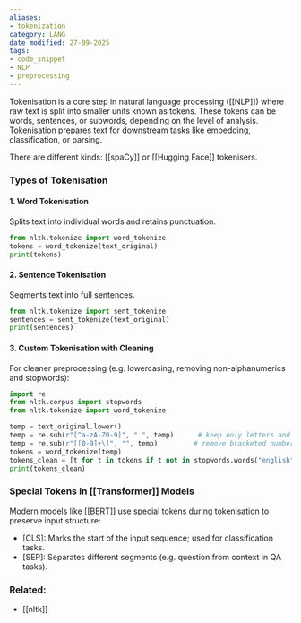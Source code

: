 ```yaml
---
aliases:
- tokenization
category: LANG
date modified: 27-09-2025
tags:
- code_snippet
- NLP
- preprocessing
---
```

Tokenisation is a core step in natural language processing ([[NLP]]) where raw text is split into smaller units known as tokens. These tokens can be words, sentences, or subwords, depending on the level of analysis. Tokenisation prepares text for downstream tasks like embedding, classification, or parsing.

There are different kinds: [[spaCy]] or [[Hugging Face]] tokenisers.

### Types of Tokenisation

#### 1. Word Tokenisation

Splits text into individual words and retains punctuation.

```python
from nltk.tokenize import word_tokenize
tokens = word_tokenize(text_original)
print(tokens)
```

#### 2. Sentence Tokenisation

Segments text into full sentences.

```python
from nltk.tokenize import sent_tokenize
sentences = sent_tokenize(text_original)
print(sentences)
```

#### 3. Custom Tokenisation with Cleaning

For cleaner preprocessing (e.g. lowercasing, removing non-alphanumerics and stopwords):

```python
import re
from nltk.corpus import stopwords
from nltk.tokenize import word_tokenize

temp = text_original.lower()
temp = re.sub(r"[^a-zA-Z0-9]", " ", temp)      # keep only letters and numbers
temp = re.sub(r"[[0-9]+\]", "", temp)         # remove bracketed numbers
tokens = word_tokenize(temp)
tokens_clean = [t for t in tokens if t not in stopwords.words("english")]
print(tokens_clean)
```

### Special Tokens in [[Transformer]] Models

Modern models like [[BERT]] use special tokens during tokenisation to preserve input structure:
* [CLS]: Marks the start of the input sequence; used for classification tasks.
* [SEP]: Separates different segments (e.g. question from context in QA tasks).

### Related:
- [[nltk]]